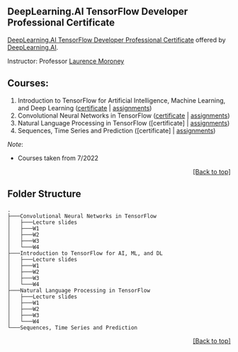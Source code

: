## DeepLearning.AI TensorFlow Developer Professional Certificate

[DeepLearning.AI TensorFlow Developer Professional Certificate](https://www.coursera.org/professional-certificates/tensorflow-in-practice) offered by [DeepLearning.AI](https://www.deeplearning.ai/).

Instructor: Professor [Laurence Moroney](https://laurencemoroney.com/)

## Courses:

1. Introduction to TensorFlow for Artificial Intelligence, Machine Learning, and Deep Learning ([certificate](https://coursera.org/share/d9fc3b157b7c45dd4ac90cecd59baac9) | [assignments](https://github.com/QuanHNguyen232/Coursera-courses/tree/main/DeepLearning.AI-TensorFlow-Developer-Professional-Certificate/Introduction%20to%20TensorFlow%20for%20AI%2C%20ML%2C%20and%20DL))
2. Convolutional Neural Networks in TensorFlow ([certificate](https://coursera.org/share/a814f6827af97fc04d36a00113c79575) | [assignments](https://github.com/QuanHNguyen232/Coursera-courses/tree/main/DeepLearning.AI-TensorFlow-Developer-Professional-Certificate/Convolutional%20Neural%20Networks%20in%20TensorFlow))
3. Natural Language Processing in TensorFlow ([certificate] | [assignments](https://github.com/QuanHNguyen232/Coursera-courses/tree/main/DeepLearning.AI-TensorFlow-Developer-Professional-Certificate/Natural%20Language%20Processing%20in%20TensorFlow))
4. Sequences, Time Series and Prediction ([certificate] | [assignments](https://github.com/QuanHNguyen232/Coursera-courses/tree/main/DeepLearning.AI-TensorFlow-Developer-Professional-Certificate/Sequences%2C%20Time%20Series%20and%20Prediction))


*Note*:
* Courses taken from 7/2022

<p align="right"><a href="#deeplearningai-tensorflow-developer-professional-certificate">[Back to top]</a></p>

## Folder Structure
```
.
├───Convolutional Neural Networks in TensorFlow
│   ├───Lecture slides
│   ├───W1
│   ├───W2
│   ├───W3
│   └───W4
├───Introduction to TensorFlow for AI, ML, and DL
│   ├───Lecture slides
│   ├───W1
│   ├───W2
│   ├───W3
│   └───W4
├───Natural Language Processing in TensorFlow
│   ├───Lecture slides
│   ├───W1
│   ├───W2
│   ├───W3
│   └───W4
└───Sequences, Time Series and Prediction
```

<p align="right"><a href="#deeplearningai-tensorflow-developer-professional-certificate">[Back to top]</a></p>

<!-- Tham khao https://github.com/PramitDutta1999/DeepLearning.AI-TensorFlow-Developer-Professional-Certificate / https://github.com/TheShubham-K/
Introduction-to-TensorFlow-for-Artificial-Intelligence-Machine-Learning-and-Deep-Learning -->
